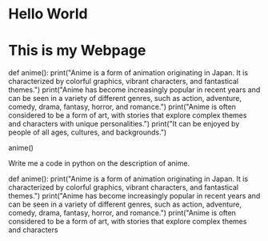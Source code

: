 # Hello World
# This is my Webpage

def 
  anime():
    print("Anime is a form of animation originating in Japan. It is characterized by colorful graphics, vibrant characters, and fantastical themes.")
    print("Anime has become increasingly popular in recent years and can be seen in a variety of different genres, such as action, adventure, comedy, drama, fantasy,  horror, and romance.")
    print("Anime is often considered to be a form of art, with stories that explore complex themes and characters with unique personalities.")
    print("It can be enjoyed by people of all ages, cultures, and backgrounds.")

  anime()

Write me a code in python on the description of anime.

def anime():
  print("Anime is a form of animation originating in Japan. It is characterized by colorful graphics, vibrant characters, and fantastical themes.")
  print("Anime has become increasingly popular in recent years and can be seen in a variety of different genres, such as action, adventure, comedy, drama, fantasy, horror, and romance.")
  print("Anime is often considered to be a form of art, with stories that explore complex themes and characters
